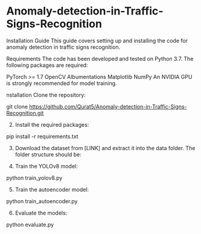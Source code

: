 # Anomaly-detection-in-Traffic-Signs-Recognition

 Installation Guide
This guide covers setting up and installing the code for anomaly detection in traffic signs recognition.

Requirements
The code has been developed and tested on Python 3.7. The following packages are required:

PyTorch >= 1.7
OpenCV
Albumentations
Matplotlib
NumPy
An NVIDIA GPU is strongly recommended for model training.

nstallation
Clone the repository:
<!---->
git clone https://github.com/Qurat5/Anomaly-detection-in-Traffic-Signs-Recognition.git

2.  Install the required packages:
<!---->
pip install -r requirements.txt

3.  Download the dataset from [LINK] and extract it into the data folder. The folder structure should be:

<!---->

4.  Train the YOLOv8 model:
<!---->
python train_yolov8.py


5.  Train the autoencoder model:
<!---->
python train_autoencoder.py

6.   Evaluate the models:
<!---->
python evaluate.py
